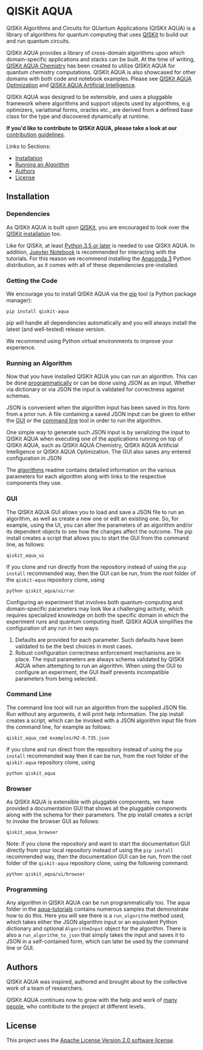 # QISKit AQUA

QISKit Algorithms and Circuits for QUantum Applications (QISKit AQUA) is a library of algorithms for quantum computing
that uses [QISKit](https://qiskit.org/) to build out and run quantum circuits.

QISKit AQUA provides a library of cross-domain algorithms upon which domain-specific applications and stacks can be
built. At the time of writing, [QISKit AQUA Chemistry](https://github.com/QISKit/aqua-chemistry) has
been created to utilize QISKit AQUA for quantum chemistry computations. QISKIt AQUA is also showcased for other
domains with both code and notebook examples. Please see
[QISKit AQUA Optimization](https://github.com/QISKit/aqua-tutorials/tree/master/optimization) and
[QISKit AQUA Artificial Intelligence](https://github.com/QISKit/aqua-tutorials/tree/master/artificial_intelligence).

QISKit AQUA was designed to be extensible, and uses a pluggable framework where algorithms and support objects used
by algorithms, e.g optimizers, variational forms, oracles etc., are derived from a defined base class for the type and
discovered dynamically at runtime.

**If you'd like to contribute to QISKit AQUA, please take a look at our**
[contribution guidelines](.github/CONTRIBUTING.rst).

Links to Sections:

* [Installation](#installation)
* [Running an Algorithm](#running-an-algorithm)
* [Authors](#authors)
* [License](#license)

## Installation

### Dependencies

As QISKit AQUA is built upon [QISKit](https://qiskit.org), you are encouraged to look over the
[QISKit installation](https://github.com/QISKit/qiskit-core/blob/master/README.md#installation)
too.

Like for QISKit, at least [Python 3.5 or later](https://www.python.org/downloads/) is needed to use QISKit AQUA.
In addition, [Jupyter Notebook](https://jupyter.readthedocs.io/en/latest/install.html) is recommended for interacting
with the tutorials. For this reason we recommend installing the [Anaconda 3](https://www.continuum.io/downloads)
Python distribution, as it comes with all of these dependencies pre-installed.

### Getting the Code

We encourage you to install QISKit AQUA via the [pip](https://pip.pypa.io/en/stable/) tool (a Python package manager):

```
pip install qiskit-aqua
```

pip will handle all dependencies automatically and you will always install the latest (and well-tested) release version.

We recommend using Python virtual environments to improve your experience.

### Running an Algorithm

Now that you have installed QISKit AQUA you can run an algorithm. This can be done [programmatically](#programming)
or can be done using JSON as an input. Whether via dictionary or via JSON the input is validated for correctness against
schemas. 
 
JSON is convenient when the algorithm input has been saved in this form from a prior run. A file containing a saved
JSON input can be given to either the [GUI](#gui) or the [command line](#command-line) tool in order to run
the algorithm.
 
One simple way to generate such JSON input is by serializing the input to QISKit AQUA when executing one of the
applications running on top of QISKit AQUA, such as QISKit AQUA Chemistry, QISKit AQUA Artificial Intelligence
or QISKit AQUA Optimization. The GUI also saves any entered configuration in JSON 

The [algorithms](aqua/README.md) readme contains detailed information on the various parameters for each
algorithm along with links to the respective components they use.
 

### GUI

The QISKit AQUA GUI allows you to load and save a JSON file to run an algorithm, as well as create a new one or edit
an existing one. So, for example, using the UI, you can alter the parameters of an algorithm and/or its dependent
objects to see how the changes affect the outcome. The pip install creates a script that allows you to start the GUI
from the command line, as follows:

```
qiskit_aqua_ui
```

If you clone and run directly from the repository instead of using the `pip install` recommended way, then the GUI can
be run, from the root folder of the `qiskit-aqua` repository clone, using

```
python qiskit_aqua/ui/run
```

Configuring an experiment that involves both quantum-computing and domain-specific parameters may look like a 
challenging activity, which requires specialized knowledge on both the specific domain in which the experiment runs and
quantum computing itself. QISKit AQUA simplifies the configuration of any run in two ways:

1.  Defaults are provided for each parameter. Such defaults have been validated to be the best choices in most cases.
2.  Robust configuration correctness enforcement mechanisms are in place. The input parameters are always schema
    validated by QISKit AQUA when attempting to run an algorithm. When using the GUI to configure an experiment,
    the GUI itself prevents incompatible parameters from being selected.

### Command Line

The command line tool will run an algorithm from the supplied JSON file. Run without any arguments, it will print help
information. The pip install creates a script, which can be invoked with a JSON algorithm input file from the command
line, for example as follows:

```
qiskit_aqua_cmd examples/H2-0.735.json
```

If you clone and run direct from the repository instead of using the `pip install` recommended way then it can be
run, from the root folder of the `qiskit-aqua` repository clone, using

```
python qiskit_aqua
```

### Browser

As QISKit AQUA is extensible with pluggable components, we have provided a documentation GUI that shows all the
pluggable components along with the schema for their parameters. The pip install creates a script to invoke the
browser GUI as follows:

```
qiskit_aqua_browser
```

Note: if you clone the repository and want to start the documentation GUI directly from your local repository instead
of using the `pip install` recommended way, then the documentation GUI can be run, from the root folder of the
`qiskit-aqua` repository clone, using the following command:

```
python qiskit_aqua/ui/browser
```

### Programming

Any algorithm in QISKit AQUA can be run programmatically too. The aqua folder in the [aqua-tutorials](https://github.com/QISKit/aqua-tutorials/tree/master/aqua) contains numerous
samples that demonstrate how to do this. Here you will see there is a `run_algorithm` method used, which takes either
the JSON algorithm input or an equivalent Python dictionary and optional `AlgorithmInput` object for the algorithm.
There is also a `run_algorithm_to_json` that simply takes the input and saves it to JSON in a self-contained form,
which can later be used by the command line or GUI.

## Authors

QISKit AQUA was inspired, authored and brought about by the collective work of a team of researchers.

QISKit AQUA continues now to grow with the help and work of [many people](./CONTRIBUTORS.md), who contribute
to the project at different levels.

## License

This project uses the [Apache License Version 2.0 software license](https://www.apache.org/licenses/LICENSE-2.0).

